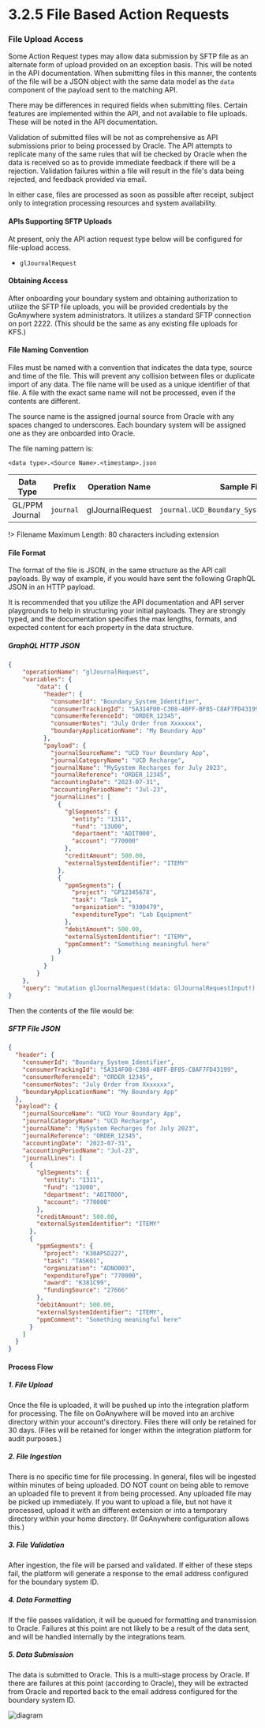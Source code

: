 # 3.2.5 File Based Action Requests

### File Upload Access

Some Action Request types may allow data submission by SFTP file as an alternate form of upload provided on an exception basis.  This will be noted in the API documentation.  When submitting files in this manner, the contents of the file will be a JSON object with the same data model as the `data` component of the payload sent to the matching API.

There may be differences in required fields when submitting files.  Certain features are implemented within the API, and not available to file uploads.  These will be noted in the API documentation.

Validation of submitted files will be not as comprehensive as API submissions prior to being processed by Oracle.  The API attempts to replicate many of the same rules that will be checked by Oracle when the data is received so as to provide immediate feedback if there will be a rejection.  Validation failures within a file will result in the file's data being rejected, and feedback provided via email.

In either case, files are processed as soon as possible after receipt, subject only to integration processing resources and system availability.

#### APIs Supporting SFTP Uploads

At present, only the API action request type below will be configured for file-upload access.

* `glJournalRequest`

#### Obtaining Access

After onboarding your boundary system and obtaining authorization to utilize the SFTP file uploads, you will be provided credentials by the GoAnywhere system administrators.  It utilizes a standard SFTP connection on port 2222.  (This should be the same as any existing file uploads for KFS.)

#### File Naming Convention

Files must be named with a convention that indicates the data type, source and time of the file.  This will prevent any collision between files or duplicate import of any data.  The file name will be used as a unique identifier of that file.  A file with the exact same name will not be processed, even if the contents are different.

The source name is the assigned journal source from Oracle with any spaces changed to underscores.  Each boundary system will be assigned one as they are onboarded into Oracle.

The file naming pattern is:

`<data type>.<Source Name>.<timestamp>.json`

| Data Type      | Prefix    | Operation Name   | Sample File Name                                  |
| -------------- | --------- | ---------------- | ------------------------------------------------- |
| GL/PPM Journal | `journal` | glJournalRequest | `journal.UCD_Boundary_System.20220701110325.json` |

!> Filename Maximum Length: 80 characters including extension

#### File Format

The format of the file is JSON, in the same structure as the API call payloads.  By way of example, if you would have sent the following GraphQL JSON in an HTTP payload.

It is recommended that you utilize the API documentation and API server playgrounds to help in structuring your initial payloads.  They are strongly typed, and the documentation specifies the max lengths, formats, and expected content for each property in the data structure.

##### GraphQL HTTP JSON

```json
{
    "operationName": "glJournalRequest",
    "variables": {
        "data": {
          "header": {
            "consumerId": "Boundary_System_Identifier",
            "consumerTrackingId": "5A314F00-C308-48FF-BF85-C8AF7FD43199",
            "consumerReferenceId": "ORDER_12345",
            "consumerNotes": "July Order from Xxxxxxx",
            "boundaryApplicationName": "My Boundary App"
          },
          "payload": {
            "journalSourceName": "UCD Your Boundary App",
            "journalCategoryName": "UCD Recharge",
            "journalName": "MySystem Recharges for July 2023",
            "journalReference": "ORDER_12345",
            "accountingDate": "2023-07-31",
            "accountingPeriodName": "Jul-23",
            "journalLines": [
              {
                "glSegments": {
                  "entity": "1311",
                  "fund": "13U00",
                  "department": "ADIT000",
                  "account": "770000"
                },
                "creditAmount": 500.00,
                "externalSystemIdentifier": "ITEMY"
              },
              {
                "ppmSegments": {
                  "project": "GP12345678",
                  "task": "Task 1",
                  "organization": "9300479",
                  "expenditureType": "Lab Equipment"
                },
                "debitAmount": 500.00,
                "externalSystemIdentifier": "ITEMY",
                "ppmComment": "Something meaningful here"
              }
            ]
          }
        }
    },
    "query": "mutation glJournalRequest($data: GlJournalRequestInput!) {  glJournalRequest(data: $data) {    requestStatus {      requestId      consumerId      requestDateTime      requestStatus      operationName    }   }}"
}
```

Then the contents of the file would be:

##### SFTP File JSON

```json
{
  "header": {
    "consumerId": "Boundary_System_Identifier",
    "consumerTrackingId": "5A314F00-C308-48FF-BF85-C8AF7FD43199",
    "consumerReferenceId": "ORDER_12345",
    "consumerNotes": "July Order from Xxxxxxx",
    "boundaryApplicationName": "My Boundary App"
  },
  "payload": {
    "journalSourceName": "UCD Your Boundary App",
    "journalCategoryName": "UCD Recharge",
    "journalName": "MySystem Recharges for July 2023",
    "journalReference": "ORDER_12345",
    "accountingDate": "2023-07-31",
    "accountingPeriodName": "Jul-23",
    "journalLines": [
      {
        "glSegments": {
          "entity": "1311",
          "fund": "13U00",
          "department": "ADIT000",
          "account": "770000"
        },
        "creditAmount": 500.00,
        "externalSystemIdentifier": "ITEMY"
      },
      {
        "ppmSegments": {
          "project": "K30APSD227",
          "task": "TASK01",
          "organization": "ADNO003",
          "expenditureType": "770000",
          "award": "K381C99",
          "fundingSource": "27666"
        },
        "debitAmount": 500.00,
        "externalSystemIdentifier": "ITEMY",
        "ppmComment": "Something meaningful here"
      }
    ]
  }
}
```

#### Process Flow

##### 1. File Upload

Once the file is uploaded, it will be pushed up into the integration platform for processing.  The file on GoAnywhere will be moved into an archive directory within your account's directory.  Files there will only be retained for 30 days.  (Files will be retained for longer within the integration platform for audit purposes.)

##### 2. File Ingestion

There is no specific time for file processing.  In general, files will be ingested within minutes of being uploaded.  DO NOT count on being able to remove an uploaded file to prevent it from being processed.  Any uploaded file may be picked up immediately.  If you want to upload a file, but not have it processed, upload it with an different extension or into a temporary directory within your home directory.  (If GoAnywhere configuration allows this.)

##### 3. File Validation

After ingestion, the file will be parsed and validated.  If either of these steps fail, the platform will generate a response to the email address configured for the boundary system ID.

##### 4. Data Formatting

If the file passes validation, it will be queued for formatting and transmission to Oracle.  Failures at this point are not likely to be a result of the data sent, and will be handled internally by the integrations team.

##### 5. Data Submission

The data is submitted to Oracle.  This is a multi-stage process by Oracle.  If there are failures at this point (according to Oracle), they will be extracted from Oracle and reported back to the email address configured for the boundary system ID.


![diagram](file-upload-flow.svg)